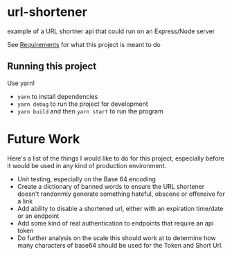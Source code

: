 # url-shortener
example of a URL shortner api that could run on an Express/Node server

See [Requirements](docs/requirements.md) for what this project is meant to do

## Running this project
Use yarn!

* `yarn` to install dependencies
* `yarn debug` to run the project for development
* `yarn build` and then `yarn start` to run the program

# Future Work
Here's a list of the things I would like to do for this project, especially before it would be used in any kind of production environment.
* Unit testing, especially on the Base 64 encoding
* Create a dictionary of banned words to ensure the URL shortener doesn't randonmly generate something hateful, obscene or offensive for a link
* Add ability to disable a shortened url, either with an expiration time/date or an endpoint
* Add some kind of real authentication to endpoints that require an api token
* Do further analysis on the scale this should work at to determine how many characters of base64 should be used for the Token and Short Url.